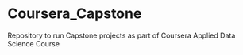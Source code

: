 # Coursera_Capstone
Repository to run Capstone projects as part of Coursera Applied Data Science Course
